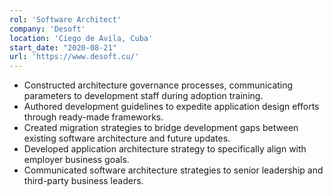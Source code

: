 ```yaml
---
rol: 'Software Architect'
company: 'Desoft'
location: 'Ciego de Avila, Cuba'
start_date: "2020-08-21"
url: 'https://www.desoft.cu/'
---
```


  - Constructed architecture governance processes, communicating parameters to development staff during adoption training.
  - Authored development guidelines to expedite application design efforts through ready-made frameworks.
  - Created migration strategies to bridge development gaps between existing software architecture and future updates.
  - Developed application architecture strategy to specifically align with employer business goals.
  - Communicated software architecture strategies to senior leadership and third-party business leaders.
